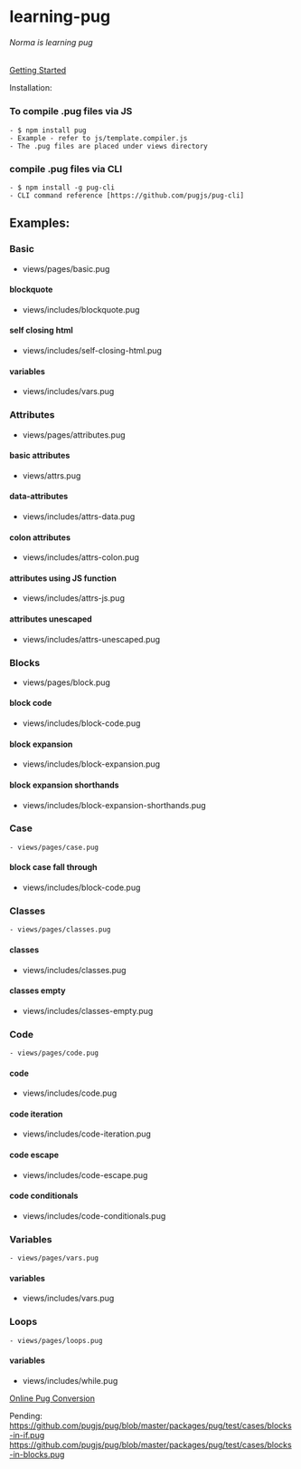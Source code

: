 # learning-pug
###### Norma is learning pug

[Getting Started](https://pugjs.org/api/getting-started.html)

Installation:

### To compile .pug files via JS
    - $ npm install pug
    - Example - refer to js/template.compiler.js
    - The .pug files are placed under views directory

### compile .pug files via CLI
    - $ npm install -g pug-cli
    - CLI command reference [https://github.com/pugjs/pug-cli]

## Examples:

### Basic
  - views/pages/basic.pug
#### blockquote
  - views/includes/blockquote.pug
#### self closing html
  - views/includes/self-closing-html.pug
#### variables
  - views/includes/vars.pug


### Attributes
  - views/pages/attributes.pug
#### basic attributes
  - views/attrs.pug
#### data-attributes
  - views/includes/attrs-data.pug
#### colon attributes
  - views/includes/attrs-colon.pug
#### attributes using JS function
  - views/includes/attrs-js.pug
#### attributes unescaped
  - views/includes/attrs-unescaped.pug


### Blocks
  - views/pages/block.pug
#### block code
  - views/includes/block-code.pug
#### block expansion
  - views/includes/block-expansion.pug
#### block expansion shorthands
  - views/includes/block-expansion-shorthands.pug


### Case
    - views/pages/case.pug
#### block case fall through
  - views/includes/block-code.pug


### Classes
    - views/pages/classes.pug
#### classes
  - views/includes/classes.pug
#### classes empty
  - views/includes/classes-empty.pug


### Code
    - views/pages/code.pug
#### code
  - views/includes/code.pug
#### code iteration
  - views/includes/code-iteration.pug
#### code escape
  - views/includes/code-escape.pug
#### code conditionals
  - views/includes/code-conditionals.pug


### Variables
    - views/pages/vars.pug
#### variables
  - views/includes/vars.pug


### Loops
    - views/pages/loops.pug
#### variables
  - views/includes/while.pug


[Online Pug Conversion](https://pughtml.com/)

Pending:
https://github.com/pugjs/pug/blob/master/packages/pug/test/cases/blocks-in-if.pug
https://github.com/pugjs/pug/blob/master/packages/pug/test/cases/blocks-in-blocks.pug